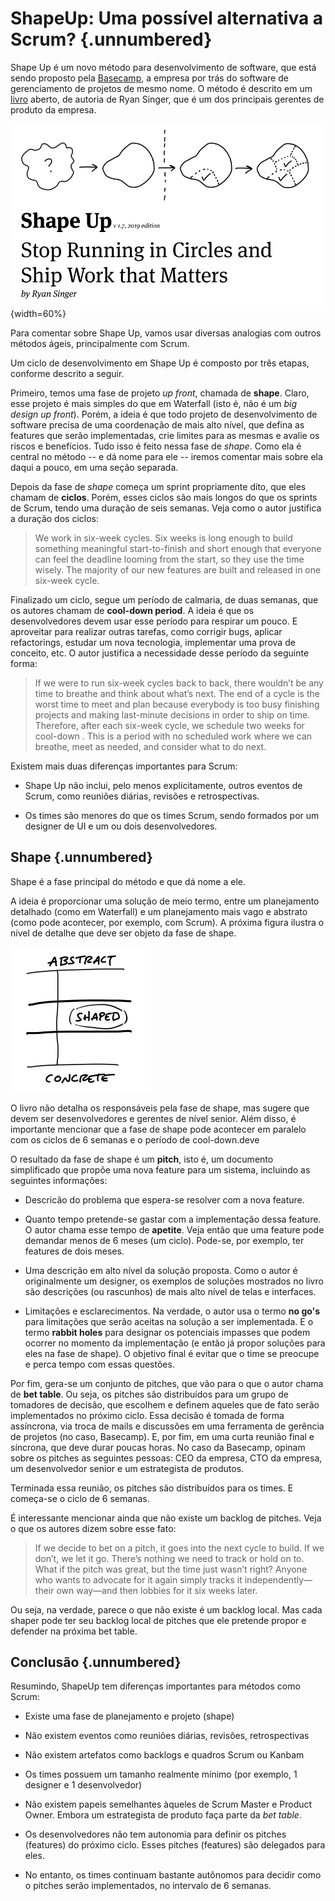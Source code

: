 # ShapeUp: Uma possível alternativa a Scrum? {.unnumbered}

Shape Up é um novo método para desenvolvimento de software, que
está sendo proposto pela [Basecamp](https://basecamp.com/), 
a empresa por trás do
software de gerenciamento de projetos de mesmo nome.
O método é descrito em um [livro](https://basecamp.com/shapeup)
aberto, de autoria de Ryan Singer, que é um dos principais 
gerentes de produto da empresa.

![Capa do livro](./figs/shapeup-cover.png){width=60%}

Para comentar sobre Shape Up, vamos usar diversas analogias com
outros métodos ágeis, principalmente com Scrum.

Um ciclo de desenvolvimento em Shape Up
é composto por três etapas, conforme descrito a seguir.

Primeiro, temos uma fase de projeto *up front*, chamada de **shape**.
Claro, esse projeto é mais simples do que em Waterfall (isto é,
não é um *big design up front*). Porém,
a ideia é que todo projeto de desenvolvimento de software
precisa de uma coordenação de mais alto nível, que defina
as features que serão implementadas, crie limites para as
mesmas e avalie os riscos e benefícios. Tudo isso é feito
nessa fase de *shape*. Como ela é central no método
-- e dá nome para ele -- iremos comentar mais sobre ela
daqui a pouco, em uma seção separada.

Depois da fase de *shape* começa um
sprint propriamente dito, que eles chamam de **ciclos**.
Porém, esses ciclos são mais longos do que os
sprints de Scrum, tendo uma duração de seis semanas.
Veja como o autor justifica a duração dos ciclos:

> We work in six-week cycles. Six weeks is long enough to build something meaningful start-to-finish and short enough that everyone can feel the deadline looming from the start, so they use the time wisely. The majority of our new  features are built and released in one six-week cycle. 

Finalizado um ciclo, segue um período de calmaria,
de duas semanas, que os autores chamam de **cool-down period**.
A ideia é que os desenvolvedores devem usar esse período para
respirar um pouco. E aproveitar para realizar outras tarefas,
como corrigir bugs, aplicar refactorings, estudar um nova
tecnologia, implementar uma prova de conceito, etc. O autor
justifica a necessidade desse período da seguinte forma:

> If we were to run six-week cycles back to back, there wouldn’t be any time to breathe and think
about what’s next. The end of a cycle is the worst time to meet and plan because everybody is
too busy finishing projects and making last-minute decisions in order to ship on time.
Therefore, after each six-week cycle, we schedule two weeks for cool-down . This is a period with
no scheduled work where we can breathe, meet as needed, and consider what to do next. 

Existem mais duas diferenças importantes para Scrum:

* Shape Up não inclui, pelo menos explicitamente, 
outros eventos de Scrum, como reuniões diárias, revisões
e retrospectivas.

* Os times são menores do que os times Scrum, sendo formados por um designer
de UI e um ou dois desenvolvedores.


## Shape  {.unnumbered}

Shape é a fase principal do método e que dá nome a ele. 

A ideia é proporcionar uma solução de meio termo, entre um planejamento detalhado
(como em Waterfall) e um planejamento mais vago e abstrato (como pode acontecer,
por exemplo, com Scrum). A próxima figura ilustra o nível de detalhe
que deve ser objeto da fase de shape.

![Fase de Shape](./figs/shapeup-fig1.png)

O livro não detalha os responsáveis pela fase de shape, mas sugere que devem
ser desenvolvedores e gerentes de nível senior. Além disso, é importante mencionar
que a fase de shape pode acontecer em paralelo com os ciclos de 6 semanas e o
período de cool-down.deve

O resultado da fase de shape é um **pitch**, isto é, 
um documento simplificado que propõe uma nova feature para um sistema,
incluindo as seguintes informações:

* Descricão do problema que espera-se resolver com a nova feature.

* Quanto tempo pretende-se gastar com a implementação dessa feature. O autor
chama esse tempo de **apetite**. Veja então que uma feature pode demandar 
menos de 6 meses (um ciclo). Pode-se, por exemplo, ter features de dois meses.

* Uma descrição em alto nível da solução proposta. Como o autor é 
originalmente um designer, os exemplos de soluções mostrados no livro
são descrições (ou rascunhos) de mais alto nível de telas e interfaces.

* Limitações e esclarecimentos. Na verdade, o autor usa o termo **no go's**
para limitações que serão aceitas na solução a ser implementada. E o termo
**rabbit holes** para designar os potenciais impasses que podem ocorrer no 
momento da implementação (e então já propor soluções para eles na fase
de shape). O objetivo final é evitar que o time se preocupe 
e perca tempo com essas questões.

Por fim, gera-se um conjunto de pitches, que vão para o que o
autor chama de **bet table**. Ou seja, os pitches são distribuídos
para um grupo de tomadores de decisão, que escolhem e definem aqueles
que de fato serão implementados no próximo ciclo. Essa decisão é tomada
de forma assíncrona, via troca de mails e discussões em uma ferramenta
de gerência de projetos (no caso, Basecamp). E, por fim, em uma curta
reunião final e síncrona, que deve durar poucas horas. No caso da Basecamp,
opinam sobre os pitches as seguintes pessoas: CEO da empresa, CTO da
empresa, um desenvolvedor senior e um estrategista de produtos.

Terminada essa reunião, os pitches são distribuídos para os times. E
começa-se o ciclo de 6 semanas.

É interessante mencionar ainda que não existe um backlog de pitches.
Veja o que os autores dizem sobre esse fato:

> If we decide to bet on a pitch, it goes into the next cycle to build. If we don’t, we let it go. There’s
nothing we need to track or hold on to. What if the pitch was great, but the time just wasn’t right? Anyone who wants to advocate for it again simply tracks it independently—their own way—and then lobbies for it six weeks later. 

Ou seja, na verdade, parece o que não existe é um backlog local.
Mas cada shaper pode ter seu backlog local de pitches que ele pretende
propor e defender na próxima bet table.

## Conclusão {.unnumbered}

Resumindo, ShapeUp tem diferenças importantes para métodos como Scrum:

* Existe uma fase de planejamento e projeto (shape)

* Não existem eventos como reuniões diárias, revisões, retrospectivas

* Não existem artefatos como backlogs e quadros Scrum ou Kanbam

* Os times possuem um tamanho realmente mínimo (por exemplo, 1 designer e 1 desenvolvedor)

* Não existem papeis semelhantes àqueles de Scrum Master e Product Owner. Embora um
estrategista de produto faça parte da *bet table*.

* Os desenvolvedores não tem autonomia para definir os pitches (features) do próximo ciclo. Esses pitches
(features) são delegados para eles.

* No entanto, os times continuam bastante autônomos para decidir como o pitches serão implementados,
no intervalo de 6 semanas.

